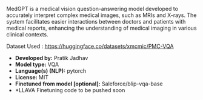 MedGPT is a medical vision question-answering model developed to
accurately interpret complex medical images, such as MRIs and X-rays. The system
facilitates easier interactions between doctors and patients with medical reports,
enhancing the understanding of medical imaging in various clinical contexts.

Dataset Used : https://huggingface.co/datasets/xmcmic/PMC-VQA

- **Developed by:** Pratik Jadhav
- **Model type:** VQA
- **Language(s) (NLP):** pytorch
- **License:** MIT
- **Finetuned from model [optional]:** Saleforce/blip-vqa-base
- *LLAVA Finetuning code to be pushed soon
